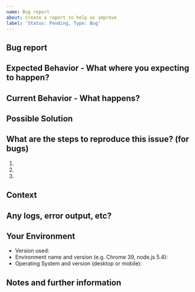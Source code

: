 ```yaml
---
name: Bug report
about: Create a report to help us improve
label: 'Status: Pending, Type: Bug'
---
```


<!--- Provide a general summary of the Issue in the Title above -->

<!--
*Remember, an issue is not the place to ask questions. Please check out our contribution guidelines. 
Before you open an Issue, please check if a similar issue already exists or has been closed before.*

*Delete the above section and the instructions in the sections below before submitting*
-->

## Bug report

## Expected Behavior - What where you expecting to happen?
<!--- If you're describing a bug, tell us what should happen -->

## Current Behavior - What happens?
<!--- If describing a bug, tell us what happens instead of the expected behavior -->

## Possible Solution
<!--- Not obligatory, but suggest a fix/reason for the bug -->

## What are the steps to reproduce this issue? (for bugs)
<!--- Provide a link to a live example, or an unambiguous set of steps to -->
<!--- reproduce this bug. Include code to reproduce, if relevant -->
1.
2.
3.

## Context
<!--- How has this issue affected you? What are you trying to accomplish? -->
<!--- Providing context helps us come up with a solution that is most useful in the real world -->

## Any logs, error output, etc?

## Your Environment
<!--- Include as many relevant details about the environment you experienced the bug in -->
* Version used:
* Environment name and version (e.g. Chrome 39, node.js 5.4):
* Operating System and version (desktop or mobile):

## Notes and further information
